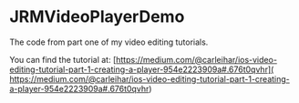 # JRMVideoPlayerDemo
The code from part one of my video editing tutorials. 

You can find the tutorial at: 
[https://medium.com/@carleihar/ios-video-editing-tutorial-part-1-creating-a-player-954e2223909a#.676t0qvhr](
https://medium.com/@carleihar/ios-video-editing-tutorial-part-1-creating-a-player-954e2223909a#.676t0qvhr)
